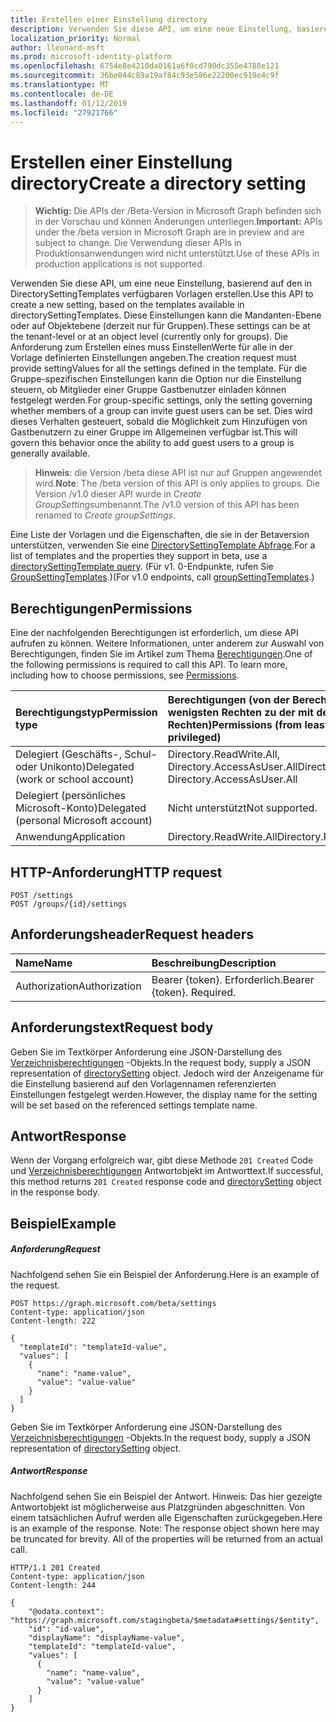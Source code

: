 ```yaml
---
title: Erstellen einer Einstellung directory
description: Verwenden Sie diese API, um eine neue Einstellung, basierend auf den in DirectorySettingTemplates verfügbaren Vorlagen erstellen. Diese Einstellungen kann die Mandanten-Ebene oder auf Objektebene (derzeit nur für Gruppen). Die Anforderung zum Erstellen eines muss EinstellenWerte für alle in der Vorlage definierten Einstellungen angeben. Für die Gruppe-spezifischen Einstellungen kann die Option nur die Einstellung steuern, ob Mitglieder einer Gruppe Gastbenutzer einladen können festgelegt werden. Dies wird dieses Verhalten gesteuert, sobald die Möglichkeit zum Hinzufügen von Gastbenutzern zu einer Gruppe im Allgemeinen verfügbar ist.
localization_priority: Normal
author: lleonard-msft
ms.prod: microsoft-identity-platform
ms.openlocfilehash: 6754e8e4210da0161a6f0cd790dc355e4788e121
ms.sourcegitcommit: 36be044c89a19af84c93e586e22200ec919e4c9f
ms.translationtype: MT
ms.contentlocale: de-DE
ms.lasthandoff: 01/12/2019
ms.locfileid: "27921766"
---
```

# <a name="create-a-directory-setting"></a><span data-ttu-id="2a533-107">Erstellen einer Einstellung directory</span><span class="sxs-lookup"><span data-stu-id="2a533-107">Create a directory setting</span></span>

> <span data-ttu-id="2a533-108">**Wichtig:** Die APIs der /Beta-Version in Microsoft Graph befinden sich in der Vorschau und können Änderungen unterliegen.</span><span class="sxs-lookup"><span data-stu-id="2a533-108">**Important:** APIs under the /beta version in Microsoft Graph are in preview and are subject to change.</span></span> <span data-ttu-id="2a533-109">Die Verwendung dieser APIs in Produktionsanwendungen wird nicht unterstützt.</span><span class="sxs-lookup"><span data-stu-id="2a533-109">Use of these APIs in production applications is not supported.</span></span>

<span data-ttu-id="2a533-110">Verwenden Sie diese API, um eine neue Einstellung, basierend auf den in DirectorySettingTemplates verfügbaren Vorlagen erstellen.</span><span class="sxs-lookup"><span data-stu-id="2a533-110">Use this API to create a new setting, based on the templates available in directorySettingTemplates.</span></span> <span data-ttu-id="2a533-111">Diese Einstellungen kann die Mandanten-Ebene oder auf Objektebene (derzeit nur für Gruppen).</span><span class="sxs-lookup"><span data-stu-id="2a533-111">These settings can be at the tenant-level or at an object level (currently only for groups).</span></span> <span data-ttu-id="2a533-112">Die Anforderung zum Erstellen eines muss EinstellenWerte für alle in der Vorlage definierten Einstellungen angeben.</span><span class="sxs-lookup"><span data-stu-id="2a533-112">The creation request must provide settingValues for all the settings defined in the template.</span></span> <span data-ttu-id="2a533-113">Für die Gruppe-spezifischen Einstellungen kann die Option nur die Einstellung steuern, ob Mitglieder einer Gruppe Gastbenutzer einladen können festgelegt werden.</span><span class="sxs-lookup"><span data-stu-id="2a533-113">For group-specific settings, only the setting governing whether members of a group can invite guest users can be set.</span></span> <span data-ttu-id="2a533-114">Dies wird dieses Verhalten gesteuert, sobald die Möglichkeit zum Hinzufügen von Gastbenutzern zu einer Gruppe im Allgemeinen verfügbar ist.</span><span class="sxs-lookup"><span data-stu-id="2a533-114">This will govern this behavior once the ability to add guest users to a group is generally available.</span></span>

> <span data-ttu-id="2a533-115">**Hinweis**: die Version /beta diese API ist nur auf Gruppen angewendet wird.</span><span class="sxs-lookup"><span data-stu-id="2a533-115">**Note**: The /beta version of this API is only applies to groups.</span></span> <span data-ttu-id="2a533-116">Die Version /v1.0 dieser API wurde in *Create GroupSettings*umbenannt.</span><span class="sxs-lookup"><span data-stu-id="2a533-116">The /v1.0 version of this API has been renamed to *Create groupSettings*.</span></span>

<span data-ttu-id="2a533-117">Eine Liste der Vorlagen und die Eigenschaften, die sie in der Betaversion unterstützen, verwenden Sie eine [DirectorySettingTemplate Abfrage](https://developer.microsoft.com/graph/graph-explorer?request=directorySettingTemplates&version=beta).</span><span class="sxs-lookup"><span data-stu-id="2a533-117">For a list of templates and the properties they support in beta, use a [directorySettingTemplate query](https://developer.microsoft.com/graph/graph-explorer?request=directorySettingTemplates&version=beta).</span></span> <span data-ttu-id="2a533-118">(Für v1. 0-Endpunkte, rufen Sie [GroupSettingTemplates](https://developer.microsoft.com/graph/graph-explorer?request=groupSettingTemplates&version=v1.0).)</span><span class="sxs-lookup"><span data-stu-id="2a533-118">(For v1.0 endpoints, call [groupSettingTemplates](https://developer.microsoft.com/graph/graph-explorer?request=groupSettingTemplates&version=v1.0).)</span></span>


## <a name="permissions"></a><span data-ttu-id="2a533-119">Berechtigungen</span><span class="sxs-lookup"><span data-stu-id="2a533-119">Permissions</span></span>
<span data-ttu-id="2a533-p106">Eine der nachfolgenden Berechtigungen ist erforderlich, um diese API aufrufen zu können. Weitere Informationen, unter anderem zur Auswahl von Berechtigungen, finden Sie im Artikel zum Thema [Berechtigungen](/graph/permissions-reference).</span><span class="sxs-lookup"><span data-stu-id="2a533-p106">One of the following permissions is required to call this API. To learn more, including how to choose permissions, see [Permissions](/graph/permissions-reference).</span></span>

|<span data-ttu-id="2a533-122">Berechtigungstyp</span><span class="sxs-lookup"><span data-stu-id="2a533-122">Permission type</span></span>      | <span data-ttu-id="2a533-123">Berechtigungen (von der Berechtigung mit den wenigsten Rechten zu der mit den meisten Rechten)</span><span class="sxs-lookup"><span data-stu-id="2a533-123">Permissions (from least to most privileged)</span></span>              |
|:--------------------|:---------------------------------------------------------|
|<span data-ttu-id="2a533-124">Delegiert (Geschäfts-, Schul- oder Unikonto)</span><span class="sxs-lookup"><span data-stu-id="2a533-124">Delegated (work or school account)</span></span> | <span data-ttu-id="2a533-125">Directory.ReadWrite.All, Directory.AccessAsUser.All</span><span class="sxs-lookup"><span data-stu-id="2a533-125">Directory.ReadWrite.All, Directory.AccessAsUser.All</span></span>    |
|<span data-ttu-id="2a533-126">Delegiert (persönliches Microsoft-Konto)</span><span class="sxs-lookup"><span data-stu-id="2a533-126">Delegated (personal Microsoft account)</span></span> | <span data-ttu-id="2a533-127">Nicht unterstützt</span><span class="sxs-lookup"><span data-stu-id="2a533-127">Not supported.</span></span>    |
|<span data-ttu-id="2a533-128">Anwendung</span><span class="sxs-lookup"><span data-stu-id="2a533-128">Application</span></span> | <span data-ttu-id="2a533-129">Directory.ReadWrite.All</span><span class="sxs-lookup"><span data-stu-id="2a533-129">Directory.ReadWrite.All</span></span> |

## <a name="http-request"></a><span data-ttu-id="2a533-130">HTTP-Anforderung</span><span class="sxs-lookup"><span data-stu-id="2a533-130">HTTP request</span></span>
<!-- { "blockType": "ignored" } -->
```http
POST /settings
POST /groups/{id}/settings
```
## <a name="request-headers"></a><span data-ttu-id="2a533-131">Anforderungsheader</span><span class="sxs-lookup"><span data-stu-id="2a533-131">Request headers</span></span>
| <span data-ttu-id="2a533-132">Name</span><span class="sxs-lookup"><span data-stu-id="2a533-132">Name</span></span>       | <span data-ttu-id="2a533-133">Beschreibung</span><span class="sxs-lookup"><span data-stu-id="2a533-133">Description</span></span>|
|:---------------|:----------|
| <span data-ttu-id="2a533-134">Authorization</span><span class="sxs-lookup"><span data-stu-id="2a533-134">Authorization</span></span>  | <span data-ttu-id="2a533-p107">Bearer {token}. Erforderlich.</span><span class="sxs-lookup"><span data-stu-id="2a533-p107">Bearer {token}. Required.</span></span>|

## <a name="request-body"></a><span data-ttu-id="2a533-137">Anforderungstext</span><span class="sxs-lookup"><span data-stu-id="2a533-137">Request body</span></span>
<span data-ttu-id="2a533-138">Geben Sie im Textkörper Anforderung eine JSON-Darstellung des [Verzeichnisberechtigungen](../resources/directorysetting.md) -Objekts.</span><span class="sxs-lookup"><span data-stu-id="2a533-138">In the request body, supply a JSON representation of [directorySetting](../resources/directorysetting.md) object.</span></span>  <span data-ttu-id="2a533-139">Jedoch wird der Anzeigename für die Einstellung basierend auf den Vorlagennamen referenzierten Einstellungen festgelegt werden.</span><span class="sxs-lookup"><span data-stu-id="2a533-139">However, the display name for the setting will be set based on the referenced settings template name.</span></span>

## <a name="response"></a><span data-ttu-id="2a533-140">Antwort</span><span class="sxs-lookup"><span data-stu-id="2a533-140">Response</span></span>

<span data-ttu-id="2a533-141">Wenn der Vorgang erfolgreich war, gibt diese Methode `201 Created` Code und [Verzeichnisberechtigungen](../resources/directorysetting.md) Antwortobjekt im Antworttext.</span><span class="sxs-lookup"><span data-stu-id="2a533-141">If successful, this method returns `201 Created` response code and [directorySetting](../resources/directorysetting.md) object in the response body.</span></span>

## <a name="example"></a><span data-ttu-id="2a533-142">Beispiel</span><span class="sxs-lookup"><span data-stu-id="2a533-142">Example</span></span>
##### <a name="request"></a><span data-ttu-id="2a533-143">Anforderung</span><span class="sxs-lookup"><span data-stu-id="2a533-143">Request</span></span>
<span data-ttu-id="2a533-144">Nachfolgend sehen Sie ein Beispiel der Anforderung.</span><span class="sxs-lookup"><span data-stu-id="2a533-144">Here is an example of the request.</span></span>
<!-- {
  "blockType": "request",
  "name": "create_directorysetting_from_settings"
}-->
```http
POST https://graph.microsoft.com/beta/settings
Content-type: application/json
Content-length: 222

{
  "templateId": "templateId-value",
  "values": [
    {
      "name": "name-value",
      "value": "value-value"
    }
  ]
}
```
<span data-ttu-id="2a533-145">Geben Sie im Textkörper Anforderung eine JSON-Darstellung des [Verzeichnisberechtigungen](../resources/directorysetting.md) -Objekts.</span><span class="sxs-lookup"><span data-stu-id="2a533-145">In the request body, supply a JSON representation of [directorySetting](../resources/directorysetting.md) object.</span></span>
##### <a name="response"></a><span data-ttu-id="2a533-146">Antwort</span><span class="sxs-lookup"><span data-stu-id="2a533-146">Response</span></span>
<span data-ttu-id="2a533-p109">Nachfolgend sehen Sie ein Beispiel der Antwort. Hinweis: Das hier gezeigte Antwortobjekt ist möglicherweise aus Platzgründen abgeschnitten. Von einem tatsächlichen Aufruf werden alle Eigenschaften zurückgegeben.</span><span class="sxs-lookup"><span data-stu-id="2a533-p109">Here is an example of the response. Note: The response object shown here may be truncated for brevity. All of the properties will be returned from an actual call.</span></span>
<!-- {
  "blockType": "response",
  "truncated": true,
  "@odata.type": "microsoft.graph.directorySetting"
} -->
```http
HTTP/1.1 201 Created
Content-type: application/json
Content-length: 244

{
    "@odata.context": "https://graph.microsoft.com/stagingbeta/$metadata#settings/$entity",
    "id": "id-value",
    "displayName": "displayName-value",
    "templateId": "templateId-value",
    "values": [
      {
        "name": "name-value",
        "value": "value-value"
      }
    ]
}
```

<!-- uuid: 8fcb5dbc-d5aa-4681-8e31-b001d5168d79
2015-10-25 14:57:30 UTC -->
<!-- {
  "type": "#page.annotation",
  "description": "Create directorySetting",
  "keywords": "",
  "section": "documentation",
  "tocPath": ""
}-->
